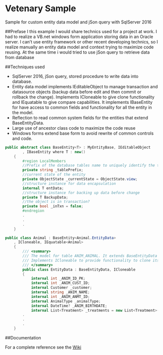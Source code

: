 # Vetenary Sample
Sample for custom entity data model and jSon query with SqlServer 2016

##Prefase
I this example I would share technics used for a project at work. I had to realize a VB.net windows form application storing data in an Oracle server. I can’t use entity framework or other recent developing technics, so I realize manually an entity data model and context trying to maximize code reusing. At the same time i would tried to use jSon query to retrieve data from database

##Techniques used
* SqlServer 2016, jSon query, stored procedure to write data into database.
* Entity data model implements IEditableObject to manage transaction and datasource objects (backup data before edit and then commit or rollback the change). Implements ICloneable to give clone functionality and IEquatable to give compare capabilities. It implements IBaseEntity for have access to common fields and functionality for all the entity in the model.  
* Reflection to read common system fields for the entities that extend BaseEntityData.
* Large use of ancestor class code to maximize the code reuse
* Windows forms extend base form to avoid rewrite of common controls and code.

```csharp
public abstract class BaseEntity<T> : MyEntityBase, IEditableObject
        , IBaseEntity where T : new()
    {
        #region LocalMembers
        //Prefix of the database tables name to uniquely identify the tables in the database
        private string _tablePrefix;
        //current state of the entity
        private ObjectState _currentState = ObjectState.view;
        //structure instance for data encapsulation
        internal T entData;
        //structure instance for backing up data before change
        private T BackupData;
        //the object is in transaction?
        private bool _inTxn = false;
        #endregion
        .
        .
        .
    }
```
```csharp
public class Animal : BaseEntity<Animal.EntityData>
    , ICloneable, IEquatable<Animal>
    {
        /// <summary>
        /// The model for table ANIM_ANIMAL. It extends BaseEntityData so it has the common system fields.
        /// Implements ICloneable to provide functionality to clone itself for backup scope
        /// </summary>
        public class EntityData : BaseEntityData, ICloneable
        {
            internal int _ANIM_ID_PK;
            internal int _ANIM_CUST_ID;
            internal Customer _customer;
            internal string _ANIM_NAME;
            internal int _ANIM_ANMT_ID;
            internal AnimalType _animalType;
            internal DateTime? _ANIM_BIRTHDATE;
            internal List<Treatment> _treatments = new List<Treatment>();
        .
        .
        .
    }
```
##Documentation

For a complete reference see the [Wiki](https://github.com/cervelliriccardo/VetenaryExample/wiki)
